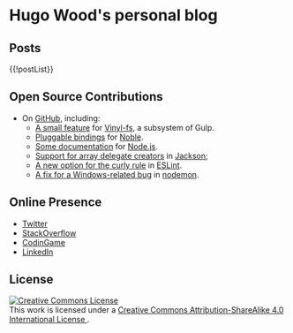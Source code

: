 # Hugo Wood's personal blog

## Posts

{{!postList}}

## Open Source Contributions

- On [GitHub](https://github.com/pulls?q=is%3Apr+author%3Ahgwood+), including:
  - [A small feature](https://github.com/gulpjs/vinyl-fs/pull/168) for [Vinyl-fs](https://github.com/gulpjs/vinyl-fs), a subsystem of Gulp.
  - [Pluggable bindings](https://github.com/sandeepmistry/noble/pull/366) for [Noble](https://github.com/sandeepmistry/noble).
  - [Some documentation](https://github.com/nodejs/node/pull/5331) for [Node.js](https://github.com/nodejs/node).
  - [Support for array delegate creators](https://github.com/FasterXML/jackson-databind/pull/1010) in [Jackson](https://github.com/FasterXML/jackson-databind);
  - [A new option for the curly rule](https://github.com/eslint/eslint/pull/1825) in [ESLint](https://github.com/eslint/eslint).
  - [A fix for a Windows-related bug](https://github.com/remy/nodemon/pull/492) in [nodemon](https://github.com/remy/nodemon).

## Online Presence

- [Twitter](https://twitter.com/mercury_wood)
- [StackOverflow](http://stackoverflow.com/users/1067260/hugo-wood)
- [CodinGame](https://www.codingame.com/profile/59b9867e5773dbbf711dc3b37c5ca974243451)
- [LinkedIn](https://fr.linkedin.com/in/hgwood)

## License

<a rel="license" href="http://creativecommons.org/licenses/by-sa/4.0/">
  <img alt="Creative Commons License" style="border-width:0" src="https://i.creativecommons.org/l/by-sa/4.0/88x31.png" />
</a>
<br />
This work is licensed under a
<a rel="license" href="http://creativecommons.org/licenses/by-sa/4.0/">
  Creative Commons Attribution-ShareAlike 4.0 International License
</a>.
